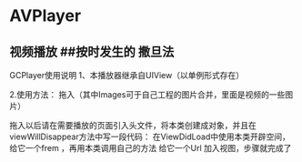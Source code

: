 # AVPlayer
视频播放
##按时发生的
撒旦法
---
GCPlayer使用说明
1、本播放器继承自UIView（以单例形式存在）

2.使用方法：
拖入（其中Images可于自己工程的图片合并，里面是视频的一些图片）

拖入以后请在需要播放的页面引入头文件，将本类创建成对象，并且在viewWillDisappear方法中写一段代码：
在ViewDidLoad中使用本类开辟空间，给它一个frem ，再用本类调用自己的方法 给它一个Url 加入视图，步骤就完成了
